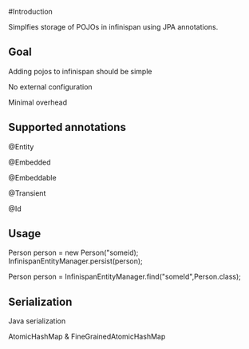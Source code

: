 #Introduction

Simplfies storage of POJOs in infinispan using JPA annotations.

## Goal

Adding pojos to infinispan should be simple

No external configuration

Minimal overhead

## Supported annotations

@Entity

@Embedded

@Embeddable

@Transient

@Id

## Usage

Person person = new Person("someid);
InfinispanEntityManager.persist(person);

Person person = InfinispanEntityManager.find("someId",Person.class);

## Serialization

Java serialization

AtomicHashMap & FineGrainedAtomicHashMap

